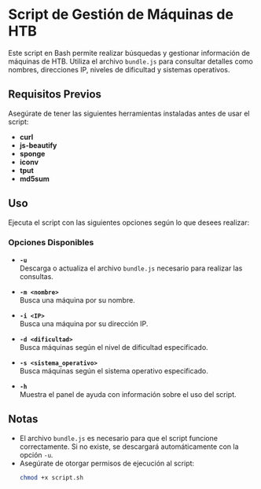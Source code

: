 # Script de Gestión de Máquinas de HTB

Este script en Bash permite realizar búsquedas y gestionar información de máquinas de HTB. Utiliza el archivo `bundle.js` para consultar detalles como nombres, direcciones IP, niveles de dificultad y sistemas operativos.

## Requisitos Previos

Asegúrate de tener las siguientes herramientas instaladas antes de usar el script:

- **curl**
- **js-beautify**
- **sponge** 
- **iconv** 
- **tput**
- **md5sum**

## Uso

Ejecuta el script con las siguientes opciones según lo que desees realizar:

### Opciones Disponibles

- **`-u`**  
  Descarga o actualiza el archivo `bundle.js` necesario para realizar las consultas.

- **`-m <nombre>`**  
  Busca una máquina por su nombre.

- **`-i <IP>`**  
  Busca una máquina por su dirección IP.

- **`-d <dificultad>`**  
  Busca máquinas según el nivel de dificultad especificado.

- **`-s <sistema_operativo>`**  
  Busca máquinas según el sistema operativo especificado.

- **`-h`**  
  Muestra el panel de ayuda con información sobre el uso del script.
  

## Notas

- El archivo `bundle.js` es necesario para que el script funcione correctamente. Si no existe, se descargará automáticamente con la opción `-u`.
- Asegúrate de otorgar permisos de ejecución al script:
  ```bash
  chmod +x script.sh
  
